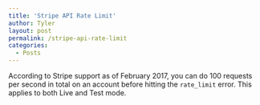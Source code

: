 ```yaml
---
title: 'Stripe API Rate Limit'
author: Tyler
layout: post
permalink: /stripe-api-rate-limit
categories:
  - Posts
---
```


According to Stripe support as of February 2017, you can do 100 requests per second in total on an account before hitting the `rate_limit` error. This applies to both Live and Test mode.
